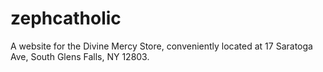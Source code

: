 # zephcatholic
A website for the Divine Mercy Store, conveniently located at 17 Saratoga Ave, South Glens Falls, NY 12803.
